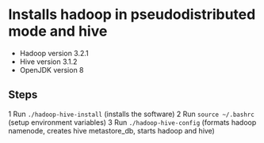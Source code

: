 # Installs hadoop in pseudodistributed mode and hive
  * Hadoop version 3.2.1
  * Hive version 3.1.2
  * OpenJDK version 8
  
  
## Steps
  1 Run `./hadoop-hive-install` (installs the software)
  2 Run `source ~/.bashrc` (setup environment variables)
  3 Run `./hadoop-hive-config` (formats hadoop namenode, creates hive metastore_db, starts hadoop and hive)
